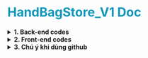<h1 style="color:#0f96b8">
    HandBagStore_V1 Doc
</h1>

<details>
    <summary style="font-weight:bold">
        1. Back-end codes
    </summary>
    <li>
        Parent package: <span style="color:#2c6ade">com.g16.handbagstore</span>
        <span style="color:#11855a;font-weight:bold"> -> g16 aka 'group 16'</span>
    </li>
    <li>
        Child package: name structure like <span style="color:#2c6ade">com.g16.handbagstore.app.'package_name'</span>
        <p style="margin-left:40px">
            Example: <span style="color:#b51b75">com.g16.handbagstore.app.entity</span>
        </p>
    </li>
</details>

<details>
    <summary style="font-weight:bold">
        2. Front-end codes
    </summary>
    <li>
        We have 2 src: one for customer and one for employee
    </li>
    <li>
        Link: <span style="color:#2c6ade">src/main/resources/static</span>
    </li>
</details>


<details>
    <summary style="font-weight:bold">
        3. Chú ý khi dùng github
    </summary>
    <p>
        3.1. Trước khi clone code mới về, hãy gõ lệnh 'git stash save'
    </p>
    <p>
        3.2. Sau khi pull code mới về, gõ lệnh 'git stash apply' để áp những code mới đã viết vào code hiện tại
    </p>
</details>